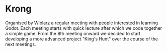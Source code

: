 # Krong
Organised by Wiolarz a regular meeting with people interested in learning Godot.
Each meeting starts with quick lecture after which
we code together a simple game.
From the 8th meeting onward we decided to start developing
a more advanced project "King's Hunt" over the course of the next meetings.

